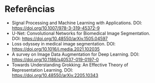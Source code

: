 # Referências

- Signal Processing and Machine Learning with Applications. DOI: https://doi.org/10.1007/978-3-319-45372-9
- U-Net: Convolutional Networks for Biomedical Image Segmentation. DOI: https://doi.org/10.48550/arXiv.1505.04597
- Loss odyssey in medical image segmentation. DOI: https://doi.org/10.1016/j.media.2021.102035
- A survey on Image Data Augmentation for Deep Learning. DOI: https://doi.org/10.1186/s40537-019-0197-0
- Towards Understanding Grokking: An Effective Theory of Representation Learning. DOI: https://doi.org/10.48550/arXiv.2205.10343